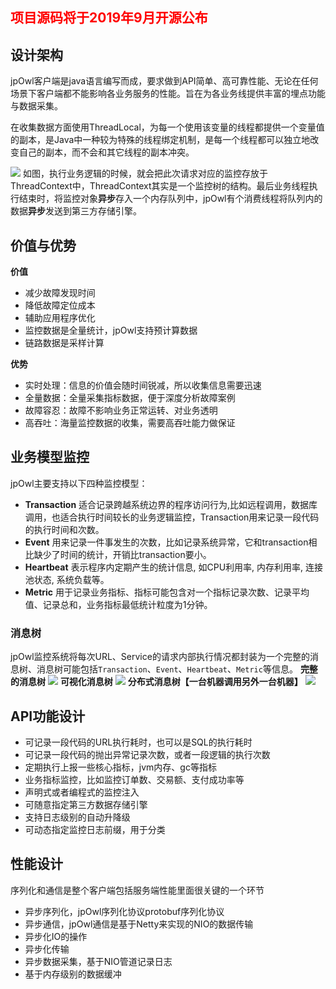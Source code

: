 <h2 style="color:red">项目源码将于2019年9月开源公布</h2>

## 设计架构
jpOwl客户端是java语言编写而成，要求做到API简单、高可靠性能、无论在任何场景下客户端都不能影响各业务服务的性能。旨在为各业务线提供丰富的埋点功能与数据采集。

在收集数据方面使用ThreadLocal，为每一个使用该变量的线程都提供一个变量值的副本，是Java中一种较为特殊的线程绑定机制，是每一个线程都可以独立地改变自己的副本，而不会和其它线程的副本冲突。

![](https://user-gold-cdn.xitu.io/2019/7/24/16c233271510a63f?w=1428&h=784&f=png&s=466162)
如图，执行业务逻辑的时候，就会把此次请求对应的监控存放于ThreadContext中，ThreadContext其实是一个监控树的结构。最后业务线程执行结束时，将监控对象**异步**存入一个内存队列中，jpOwl有个消费线程将队列内的数据**异步**发送到第三方存储引擎。
## 价值与优势
**价值**
* 减少故障发现时间
* 降低故障定位成本
* 辅助应用程序优化
* 监控数据是全量统计，jpOwl支持预计算数据
* 链路数据是采样计算

**优势**
* 实时处理：信息的价值会随时间锐减，所以收集信息需要迅速
* 全量数据：全量采集指标数据，便于深度分析故障案例
* 故障容忍：故障不影响业务正常运转、对业务透明
* 高吞吐：海量监控数据的收集，需要高吞吐能力做保证

## 业务模型监控
jpOwl主要支持以下四种监控模型：

* **Transaction**	适合记录跨越系统边界的程序访问行为,比如远程调用，数据库调用，也适合执行时间较长的业务逻辑监控，Transaction用来记录一段代码的执行时间和次数。
* **Event**	用来记录一件事发生的次数，比如记录系统异常，它和transaction相比缺少了时间的统计，开销比transaction要小。
* **Heartbeat**	表示程序内定期产生的统计信息, 如CPU利用率, 内存利用率, 连接池状态, 系统负载等。
* **Metric** 用于记录业务指标、指标可能包含对一个指标记录次数、记录平均值、记录总和，业务指标最低统计粒度为1分钟。

### 消息树
jpOwl监控系统将每次URL、Service的请求内部执行情况都封装为一个完整的消息树、消息树可能包括`Transaction`、`Event`、`Heartbeat`、`Metric`等信息。
**完整的消息树**
![](https://user-gold-cdn.xitu.io/2019/7/24/16c233f58bf00c91?w=1047&h=333&f=png&s=248125)
**可视化消息树**
![](https://user-gold-cdn.xitu.io/2019/7/24/16c233f3411080ce?w=976&h=469&f=png&s=560622)
**分布式消息树【一台机器调用另外一台机器】**
![](https://user-gold-cdn.xitu.io/2019/7/24/16c234002943d50e?w=769&h=609&f=png&s=447817)
## API功能设计
* 可记录一段代码的URL执行耗时，也可以是SQL的执行耗时
* 可记录一段代码的抛出异常记录次数，或者一段逻辑的执行次数
* 定期执行上报一些核心指标，jvm内存、gc等指标
* 业务指标监控，比如监控订单数、交易额、支付成功率等
* 声明式或者编程式的监控注入
* 可随意指定第三方数据存储引擎
* 支持日志级别的自动升降级
* 可动态指定监控日志前缀，用于分类

## 性能设计
序列化和通信是整个客户端包括服务端性能里面很关键的一个环节
* 异步序列化，jpOwl序列化协议protobuf序列化协议
* 异步通信，jpOwl通信是基于Netty来实现的NIO的数据传输
* 异步化IO的操作
* 异步化传输
* 异步数据采集，基于NIO管道记录日志
* 基于内存级别的数据缓冲
